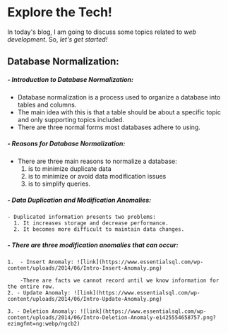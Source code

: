 # Explore the Tech!
In today's blog, I am going to discuss some topics related to _web development_. So, _let's get started!_


 ## Database Normalization:
 
 
 ##### - Introduction to Database Normalization:
 
   - Database normalization is a process used to organize a database into tables and columns.
   - The main idea with this is that a table should be about a specific topic and only supporting topics included.
   - There are three normal forms most databases adhere to using.  
   
   
 ##### - Reasons for Database Normalization:
 
 
   - There are three main reasons to normalize a database:
     1. is to minimize duplicate data
     2. is to minimize or avoid data modification issues
     3. is to simplify queries.
     
     
  ##### - Data Duplication and Modification Anomalies:
  
  
    - Duplicated information presents two problems:
      1. It increases storage and decrease performance.
      2. It becomes more difficult to maintain data changes.
      
 #####  - There are three modification anomalies that can occur:
    1.  - Insert Anomaly: ![link](https://www.essentialsql.com/wp-content/uploads/2014/06/Intro-Insert-Anomaly.png)
    
        -There are facts we cannot record until we know information for the entire row. 
    2. - Update Anomaly: ![link](https://www.essentialsql.com/wp-content/uploads/2014/06/Intro-Update-Anomaly.png)
    
    3. - Deletion Anomaly: ![link](https://www.essentialsql.com/wp-content/uploads/2014/06/Intro-Deletion-Anomaly-e1425554658757.png?ezimgfmt=ng:webp/ngcb2)
    

  
